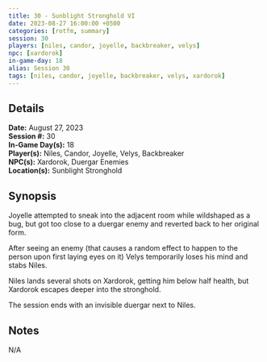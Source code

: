 ```yaml
---
title: 30 - Sunblight Stronghold VI
date: 2023-08-27 16:00:00 +0500
categories: [rotfm, summary]
session: 30
players: [niles, candor, joyelle, backbreaker, velys]
npc: [xardorok]
in-game-day: 18
alias: Session 30
tags: [niles, candor, joyelle, backbreaker, velys, xardorok]
---
```


## Details

**Date:** August 27, 2023 <br>
**Session #:** 30 <br>
**In-Game Day(s):** 18 <br>
**Player(s):** Niles, Candor, Joyelle, Velys, Backbreaker <br>
**NPC(s):** Xardorok, Duergar Enemies <br>
**Location(s):** Sunblight Stronghold

## Synopsis
Joyelle attempted to sneak into the adjacent room while wildshaped as a bug, but got too close to a duergar enemy and reverted back to her original form. 

After seeing an enemy (that causes a random effect to happen to the person upon first laying eyes on it) Velys temporarily loses his mind and stabs Niles.

Niles lands several shots on Xardorok, getting him below half health, but Xardorok escapes deeper into the stronghold.

The session ends with an invisible duergar next to Niles.

## Notes
N/A